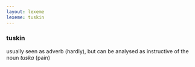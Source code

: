 ```yaml
---
layout: lexeme
lexeme: tuskin
---
```


###  tuskin 
usually seen as adverb (hardly), but can be analysed as instructive of the noun *tuska* (pain)

